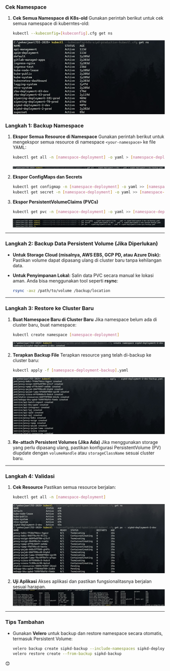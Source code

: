 
### **Cek Namespace**
1. **Cek Semua Namespace di K8s-old**
   Gunakan perintah berikut untuk cek semua namespace di kuberntes-old:
   ```bash
   kubectl --kubeconfig=[kubeconfig].cfg get ns
   ```
   ![cek namespace](images/cek-namespace-k8s-old.jpg)


### **Langkah 1: Backup Namespace**
1. **Ekspor Semua Resource di Namespace**
   Gunakan perintah berikut untuk mengekspor semua resource di namespace `<your-namespace>` ke file YAML:
   ```bash
   kubectl get all -n [namespace-deployment] -o yaml > [namespace-deployment-backup].yaml
   ```
   ![export namespace](images/export-namespace.jpg)


2. **Ekspor ConfigMaps dan Secrets**
   ```bash
   kubectl get configmap -n [namespace-deployment] -o yaml >> [namespace-deployment-cm-backup].yaml
   kubectl get secret -n [namespace-deployment] -o yaml >> [namespace-deployment-secret-backup].yaml
   ```

3. **Ekspor PersistentVolumeClaims (PVCs)**
   ```bash
   kubectl get pvc -n [namespace-deployment] -o yaml >> [namespace-deployment-pvc-backup].yaml
   ```

   ![export all resource](images/export-resource.jpg)


---

### **Langkah 2: Backup Data Persistent Volume (Jika Diperlukan)**
- **Untuk Storage Cloud (misalnya, AWS EBS, GCP PD, atau Azure Disk):**
  Pastikan volume dapat dipasang ulang di cluster baru tanpa kehilangan data.
  
- **Untuk Penyimpanan Lokal:**
  Salin data PVC secara manual ke lokasi aman. Anda bisa menggunakan tool seperti **rsync**:
  ```bash
  rsync -avz /path/to/volume /backup/location
  ```

---

### **Langkah 3: Restore ke Cluster Baru**
1. **Buat Namespace Baru di Cluster Baru**
   Jika namespace belum ada di cluster baru, buat namespace:
   ```bash
   kubectl create namespace [namespace-deployment]
   ```
   ![create namespace](images/create-namespace.jpg)


2. **Terapkan Backup File**
   Terapkan resource yang telah di-backup ke cluster baru:
   ```bash
   kubectl apply -f [namespace-deployment-backup].yaml
   ```
   ![apply backup](images/apply-backup.jpg)


3. **Re-attach Persistent Volumes (Jika Ada)**
   Jika menggunakan storage yang perlu dipasang ulang, pastikan konfigurasi PersistentVolume (PV) diupdate dengan `volumeHandle` atau `storageClassName` sesuai cluster baru.

---

### **Langkah 4: Validasi**
1. **Cek Resource**
   Pastikan semua resource berjalan:
   ```bash
   kubectl get all -n [namespace-deployment]
   ```
   ![apply backup](images/cek-resource.jpg)


2. **Uji Aplikasi**
   Akses aplikasi dan pastikan fungsionalitasnya berjalan sesuai harapan.
   ![apply backup](images/cek-between-k8s.jpg)


---

### **Tips Tambahan**
- Gunakan **Velero** untuk backup dan restore namespace secara otomatis, termasuk Persistent Volume:
  ```bash
  velero backup create sipkd-backup --include-namespaces sipkd-deployment-2-prod
  velero restore create --from-backup sipkd-backup
  ```

😊